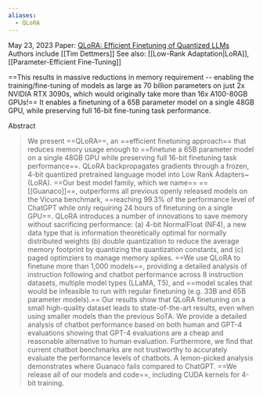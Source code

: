 ```yaml
---
aliases:
  - QLoRA
---
```

May 23, 2023
Paper: [QLoRA: Efficient Finetuning of Quantized LLMs](https://arxiv.org/abs/2305.14314)
Authors include [[Tim Dettmers]]
See also: [[Low-Rank Adaptation|LoRA]], [[Parameter-Efficient Fine-Tuning]]

==This results in massive reductions in memory requirement -- enabling the training/fine-tuning of models as large as 70 billion parameters on just 2x NVIDIA RTX 3090s, which would originally take more than 16x A100-80GB GPUs!== It enables a finetuning of a 65B parameter model on a single 48GB GPU, while preserving full 16-bit fine-tuning task performance.

Abstract
> We present ==QLoRA==, an ==efficient finetuning approach== that reduces memory usage enough to ==finetune a 65B parameter model on a single 48GB GPU while preserving full 16-bit finetuning task performance==. QLoRA backpropagates gradients through a frozen, 4-bit quantized pretrained language model into Low Rank Adapters~(LoRA). ==Our best model family, which we name== ==[[Guanaco]]==, outperforms all previous openly released models on the Vicuna benchmark, ==reaching 99.3% of the performance level of ChatGPT while only requiring 24 hours of finetuning on a single GPU==. QLoRA introduces a number of innovations to save memory without sacrificing performance: (a) 4-bit NormalFloat (NF4), a new data type that is information theoretically optimal for normally distributed weights (b) double quantization to reduce the average memory footprint by quantizing the quantization constants, and (c) paged optimziers to manage memory spikes. ==We use QLoRA to finetune more than 1,000 models==, providing a detailed analysis of instruction following and chatbot performance across 8 instruction datasets, multiple model types (LLaMA, T5), and ==model scales that would be infeasible to run with regular finetuning (e.g. 33B and 65B parameter models).== Our results show that QLoRA finetuning on a small high-quality dataset leads to state-of-the-art results, even when using smaller models than the previous SoTA. We provide a detailed analysis of chatbot performance based on both human and GPT-4 evaluations showing that GPT-4 evaluations are a cheap and reasonable alternative to human evaluation. Furthermore, we find that current chatbot benchmarks are not trustworthy to accurately evaluate the performance levels of chatbots. A lemon-picked analysis demonstrates where Guanaco fails compared to ChatGPT. ==We release all of our models and code==, including CUDA kernels for 4-bit training.
